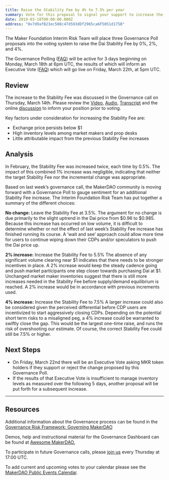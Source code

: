 ```yaml
---
title: Raise the Stability Fee by 4% to 7.5% per year
summary: Vote for this proposal to signal your support to increase the stability fee by 4% to 7.5% per year
date: 2019-03-18T00:00:00.000Z
address: "0x7d9afB23ec508c47d593dDf2965ca6F5051d175B"
---
```

The Maker Foundation Interim Risk Team will place three Governance Poll proposals into the voting system to raise the Dai Stability Fee by 0%, 2%, and 4%.

The Governance Polling ([FAQ](https://makerdao.com/en/faq/voting#what-is-governance-voting)) will be active for 3 days beginning on Monday, March 18th at 6pm UTC, the results of which will inform an Executive Vote ([FAQ](https://makerdao.com/en/faq/voting#what-is-governance-voting)) which will go live on Friday, March 22th, at 5pm UTC.

## Review

The increase to the Stability Fee was discussed in the Governance call on Thursday, March 14th. Please review the [Video](https://youtu.be/COQxy2IePqQ), [Audio](https://soundcloud.com/makerdao/ep-26-governance-and-risk-meeting?in=makerdao/sets/governance-and-risk), [Transcript](https://github.com/makerdao/community/blob/master/governance/transcripts/Governance%20and%20Risk%20Meeting:%20Ep.%2026.md) and the online [discussion](https://www.reddit.com/r/mkrgov/comments/b17ap9/discussion_scientific_governance_and_risk/) to inform your position prior to voting. 

Key factors under consideration for increasing the Stability Fee are:

- Exchange price persists below $1
- High inventory levels among market makers and prop desks
- Little attributable impact from the previous Stability Fee increases

## Analysis

In February, the Stability Fee was increased twice, each time by 0.5%. The impact of this combined 1% increase was negligible, indicating that neither the target Stability Fee nor the incremental change was appropriate. 

Based on last week’s governance call, the MakerDAO community is moving forward with a Governance Poll to gauge sentiment for an additional Stability Fee increase. The Interim Foundation Risk Team has put together a summary of the different choices:

**No change:** Leave the Stability Fee at 3.5%. 
The argument for no change is due primarily to the slight uptrend in the Dai price from $0.96 to $0.985. Because this increase has occurred on low volume, it is difficult to determine whether or not the effect of last week’s Stability Fee increase has finished running its course. A ‘wait and see’ approach could allow more time for users to continue wiping down their CDPs and/or speculators to push the Dai price up.

**2% increase:** Increase the Stability Fee to 5.5%
The absence of any significant volume clearing near $1 indicates that there needs to be stronger incentives in place. A 2% increase would keep the steady cadence going and push market participants one step closer towards purchasing Dai at $1. Unchanged market maker inventories suggest that there is still more increases needed in the Stability Fee before supply/demand equilibrium is reached. A 2% increase would be in accordance with previous increments used.

**4% increase:** Increase the Stability Fee to 7.5%
A larger increase could also be considered given the perceived differential before CDP users are incentivized to start aggressively closing CDPs. Depending on the potential short term risks to a misaligned peg, a 4% increase could be warranted to swiftly close the gap. This would be the largest one-time raise, and runs the risk of overshooting our estimate. Of course, the correct Stability Fee could still be 7.5% or higher. 

## Next Steps

- On Friday, March 22nd there will be an Executive Vote asking MKR token holders if they support or reject the change proposed by this Governance Poll.
- If the results of that Executive Vote is insufficient to manage inventory levels as measured over the following 5 days, another proposal will be put forth for a subsequent increase.

---

## Resources

Additional information about the Governance process can be found in the [Governance Risk Framework: Governing MakerDAO](https://medium.com/makerdao/makerdao-governance-risk-framework-part-3-7a4c620f4077)

Demos, help and instructional material for the Governance Dashboard can be found at [Awesome MakerDAO.](https://github.com/makerdao/awesome-makerdao#voting)

To participate in future Governance calls, please [join us](https://www.reddit.com/r/MakerDAO/comments/8xvsiy/new_weekly_meetings_schedule/) every Thursday at 17:00 UTC.

To add current and upcoming votes to your calendar please see the [MakerDAO Public Events Calendar](https://calendar.google.com/calendar/embed?src=makerdao.com_3efhm2ghipksegl009ktniomdk%40group.calendar.google.com&amp;ctz=America%2FLos_Angeles).
